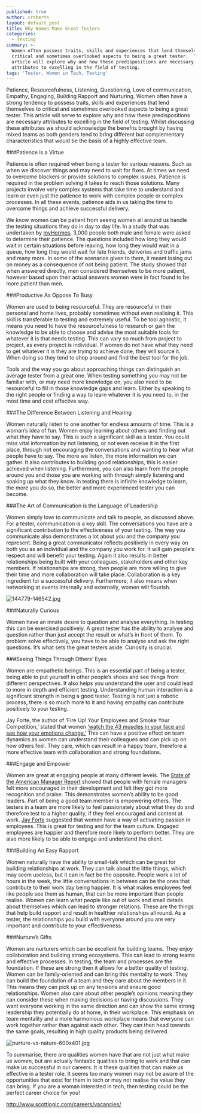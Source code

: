 ```yaml
---
published: true
author: croberts
layout: default_post
title: Why Women Make Great Testers
categories:
  - testing
summary: >-
  Women often possess traits, skills and experiences that lend themselves to
  critical and sometimes overlooked aspects to being a great tester.  This
  article will explore why and how these predispositions are necessary
  attributes to excelling in the field of testing.
tags: 'Tester, Women in Tech, Testing'
---
```


Patience, Resourcefulness, Listening, Questioning, Love of communication, Empathy, Engaging, Building Rapport and Nurturing.  Women often have a strong tendency to possess traits, skills and experiences that lend themselves to critical and sometimes overlooked aspects to being a great tester.  This article will serve to explore why and how these predispositions are necessary attributes to excelling in the field of testing.  Whilst discussing these attributes we should acknowledge the benefits brought by having mixed teams as both genders tend to bring different but complementary characteristics that would be the basis of a highly effective team.

###Patience is a Virtue 

Patience is often required when being a tester for various reasons. Such as when we discover things and may need to wait for fixes. At times we need to overcome blockers or provide solutions to complex issues. Patience is required in the problem solving it takes to reach those solutions. Many projects involve very complex systems that take time to understand and learn or even just the patience to work with complex people or complex processes. In all these events, patience aids in us taking the time to overcome things and achieve successful delivery. 

We know women can be patient from seeing women all around us handle the testing situations they do in day to day life. In a study that was undertaken by [myHermes](https://pressreleases.responsesource.com/news/66034/women-are-more-patient-than-men-but-both-only-last/), 3,000 people both male and female were asked to determine their patience. The questions included how long they would wait in certain situations before leaving, how long they would wait in a queue, how long they would wait for late friends, deliveries and traffic jams and many more. In some of the scenarios given to them, it meant losing out on money as a consequence of not being patient. The study showed that when answered directly, men considered themselves to be more patient, however based upon their actual answers women were in fact found to be more patient than men. 

###Productive As Oppose To Busy

Women are used to being resourceful. They are resourceful in their personal and home lives, probably sometimes without even realising it. This skill is transferable to testing and extremely useful. To be tool agnostic, it means you need to have the resourcefulness to research or gain the knowledge to be able to choose and advise the most suitable tools for whatever it is that needs testing. This can vary so much from project to project, as every project is individual. If women do not have what they need to get whatever it is they are trying to achieve done, they will source it. When doing so they tend to shop around and find the best tool for the job. 

Tools and the way you go about approaching things can distinguish an average tester from a great one. When testing something you may not be familiar with, or may need more knowledge on, you also need to be resourceful to fill in those knowledge gaps and learn. Either by speaking to the right people or finding a way to learn whatever it is you need to, in the most time and cost effective way. 

###The Difference Between Listening and Hearing

Women naturally listen to one another for endless amounts of time. This is a woman’s idea of fun. Women enjoy learning about others and finding out what they have to say. This is such a significant skill as a tester. You could miss vital information by not listening, or not even receive it in the first place, through not encouraging the conversations and wanting to hear what people have to say. The more we listen, the more information we can gather. It also contributes to building good relationships, this is easier achieved when listening. Furthermore, you can also learn from the people around you and those you are working with through simply listening and soaking up what they know. In testing there is infinite knowledge to learn, the more you do so, the better and more experienced tester you can become. 

###The Art of Communication is the Language of Leadership

Women simply love to communicate and talk to people, as discussed above. For a tester, communication is a key skill. The conversations you have are a significant contribution to the effectiveness of your testing. The way you communicate also demonstrates a lot about you and the company you represent. Being a great communicator reflects positively in every way on both you as an individual and the company you work for. It will gain people’s respect and will benefit your testing. Again it also results in better relationships being built with your colleagues, stakeholders and other key members. If relationships are strong, then people are more willing to give their time and more collaboration will take place. Collaboration is a key ingredient for a successful delivery. Furthermore, it also means when networking at events internally and externally, women will flourish. 

![144779-146542.jpg]({{site.baseurl}}/croberts/assets/144779-146542.jpg)

###Naturally Curious

Women have an innate desire to question and analyse everything. In testing this can be exercised positively. A great tester has the ability to analyse and question rather than just accept the result or what’s in front of them. To problem solve effectively, you have to be able to analyse and ask the right questions. It’s what sets the great testers aside. Curiosity is crucial. 

###Seeing Things Through Others’ Eyes

Women are empathetic beings. This is an essential part of being a tester, being able to put yourself in other people’s shoes and see things from different perspectives. It also helps you understand the user and could lead to more in depth and efficient testing. Understanding human interaction is a significant strength in being a good tester. Testing is not just a robotic process, there is so much more to it and having empathy can contribute positively to your testing.

Jay Forte, the author of ‘Fire Up! Your Employees and Smoke Your Competition,’ stated that women [‘watch the 43 muscles in your face and see how your emotions change.’](http://www.nydailynews.com/life-style/better-boss-men-women-experts-females-tops-today-economy-article-1.431291) This can have a positive effect on team dynamics as women can understand their colleagues and can pick up on how others feel. They care, which can result in a happy team, therefore a more effective team with collaboration and strong foundations. 

###Engage and Empower

Women are great at engaging people at many different levels. The [State of the American Manager Report](http://www.gallup.com/services/182216/state-american-manager-report.aspx) showed that people with female managers felt more encouraged in their development and felt they got more recognition and praise. This demonstrates women’s ability to be good leaders. Part of being a good team member is empowering others. The testers in a team are more likely to feel passionately about what they do and therefore test to a higher quality, if they feel encouraged and content at work. [Jay Forte](https://pressreleases.responsesource.com/news/66034/women-are-more-patient-than-men-but-both-only-last/) suggested that women have a way of activating passion in employees. This is great for testing and for the team culture. Engaged employees are happier and therefore more likely to perform better. They are also more likely to be able to engage and understand the client. 

###Building An Easy Rapport

Women naturally have the ability to small-talk which can be great for building relationships at work. They can talk about the little things, which may seem useless, but it can in fact be the opposite. People work a lot of hours in the week, the little conversations in between can be the ones that contribute to their work day being happier. It is what makes employees feel like people see them as human, that can be more important than people realise. Women can learn what people like out of work and small details about themselves which can lead to stronger relations. These are the things that help build rapport and result in healthier relationships all round. As a tester, the relationships you build with everyone around you are very important and contribute to your effectiveness. 

###Nurture’s Gifts 

Women are nurturers which can be excellent for building teams. They enjoy collaboration and building strong ecosystems. This can lead to strong teams and effective processes. In testing, the team and processes are the foundation. If these are strong then it allows for a better quality of testing. Women can be family-oriented and can bring this mentality to work. They can build the foundation of a team and they care about the members in it. This means they can pick up on any tensions and ensure good relationships. Women also care about other people’s opinions meaning they can consider these when making decisions or having discussions. They want everyone working in the same direction and can show the same strong leadership they potentially do at home, in their workplace. This emphasis on team mentality and a more harmonious workplace means that everyone can work together rather than against each other. They can then head towards the same goals, resulting in high quality products being delivered. 

![nurture-vs-nature-600x401.jpg]({{site.baseurl}}/croberts/assets/nurture-vs-nature-600x401.jpg)

To summarise, there are qualities women have that are not just what make us women, but are actually fantastic qualities to bring to work and that can make us successful in our careers. It is these qualities that can make us effective in a tester role. It seems too many women may not be aware of the opportunities that exist for them in tech or may not realise the value they can bring. If you are a woman interested in tech, then testing could be the perfect career choice for you!  

[http://www.scottlogic.com/careers/vacancies/ ](http://www.scottlogic.com/careers/vacancies/ )
